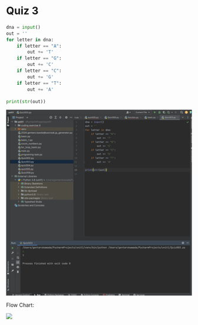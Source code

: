 # Quiz 3

```.py
dna = input()
out = ''
for letter in dna:
    if letter == "A":
        out += 'T'
    if letter == "G":
        out += 'C'
    if letter == "C":
        out += 'G'
    if letter == "T":
        out += 'A'

print(str(out))
```


![](quiz-003.png)


Flow Chart:


![](003flowchart.jpg)




